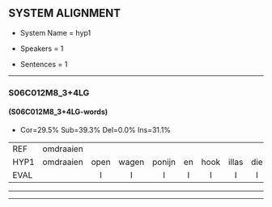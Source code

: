 
## SYSTEM ALIGNMENT

- System Name = hyp1

- Speakers = 1

- Sentences = 1

---

### S06C012M8_3+4LG

#### (S06C012M8_3+4LG-words)

- Cor=29.5%	Sub=39.3%	Del=0.0%	Ins=31.1%

|  |  |  |  |  |  |  |  |  |  |  |  |  |  |  |  |  |  |  |  |  |  |  |  |  |  |  |  |  |  |  |  |  |  |  |  |  |  |  |  |  |  |  |  |  |  |  |  |  |  |  |  |  |  |  |  |  |  |  |  |  |  |
|:--- |:---:|:---:|:---:|:---:|:---:|:---:|:---:|:---:|:---:|:---:|:---:|:---:|:---:|:---:|:---:|:---:|:---:|:---:|:---:|:---:|:---:|:---:|:---:|:---:|:---:|:---:|:---:|:---:|:---:|:---:|:---:|:---:|:---:|:---:|:---:|:---:|:---:|:---:|:---:|:---:|:---:|:---:|:---:|:---:|:---:|:---:|:---:|:---:|:---:|:---:|:---:|:---:|:---:|:---:|:---:|:---:|:---:|:---:|:---:|:---:|:---:|
| REF | omdraaien |  |  |  |  |  |  |  |  |  | poppenwagen | konijnenhok | elastiekje | ruziemaken | teddybeer | dierentuin |  |  |  |  | paddenstoelen | verstoppertje | wasmachine | fototoestel | * | toiletpapier | vrachtwagen |  | buurmannen | * | vogelkooi | olifant | schommelen | iedereen | schoenenwinkel | knutselen | ophangen | verjaardag |  |  | sprookjesboek | tandenborstel | lucifer | slaapkamer | achterdeur | ziekenhuis | nieuwsgierig | afblijven | kabouter |  |  |  | washandje | sneeuwwitje | goeiendag | vakantie | limonade | autorijden | eindelijk | familie | chocolade |
| HYP1 | omdraaien | open | wagen | ponijn | en | hook | illas | die | k | ja | ruzie | maken | det | die | beer | dierentuin | palden | stoelen | verstopperdje | wasma | china | poto | toestel | to | halet | papier | vrachtwagen | buurman | nun | vogol | coi | olifant | scgommelen | iedereen | schoenen | winkel | knuetselenophangen | verjaardag | sprookjes | boek | tanden | borstel | lucifer | slaapkamer | achterdeur | ziekenhuis | nieuwsgierig | afblijven | kabouter | was | anja | sneeuw | wit | ja | goeiendag | vakantie | umonade | autorijde | eindelijk | familie | chocolade |
| EVAL |  | I | I | I | I | I | I | I | I | I | S | S | S | S | S |  | I | I | I | I | S | S | S | S | S | S |  | I | S | S | S |  | S |  | S | S | S |  | I | I | S | S |  |  |  |  |  |  |  | I | I | I | S | S |  |  | S | S |  |  |  |
---

---
